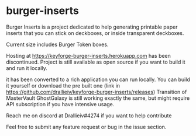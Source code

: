 # burger-inserts

Burger Inserts is a project dedicated to help generating printable paper inserts that you can stick on deckboxes, or inside transparent deckboxes.

Current size includes Burger Token boxes.

Hosting at https://keyforge-burger-inserts.herokuapp.com has been discontinued.
Project is still available as open source if you want to build it and run it locally.

it has been converted to a rich application you can run locally. You can build it yourself or download the pre built one (link in https://github.com/drallieiv/keyforge-burger-inserts/releases)
Transition of MasterVault GhostGalaxy is still working exactly the same, but might require API subscription if you have intensive usage.

Reach me on discord at Drallieiv#4274 if you want to help contribute


Feel free to submit any feature request or bug in the issue section.

